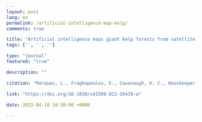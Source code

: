 ```yaml
---
layout: post
lang: en
permalink: /artificial-intelligence-map-kelp/
comments: true

title: "Artificial intelligence maps giant kelp forests from satellite imagery"
tags: ['', '', '']

type: "journal"
featured: "true"

description: ""

citation: "Marquez, L., Fragkopoulou, E., Cavanaugh, K. C., Houskeeper, H. F., & Assis, J. (2022). Artificial intelligence convolutional neural networks map giant kelp forests from satellite imagery. Scientific Reports, 12(1), 22196."

link: "https://doi.org/10.1038/s41598-022-26439-w"

date: 2022-04-18 10:30:00 +0800

---
```

